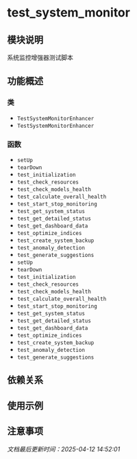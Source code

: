 # test_system_monitor

## 模块说明
系统监控增强器测试脚本

## 功能概述

### 类

- `TestSystemMonitorEnhancer`
- `TestSystemMonitorEnhancer`

### 函数

- `setUp`
- `tearDown`
- `test_initialization`
- `test_check_resources`
- `test_check_models_health`
- `test_calculate_overall_health`
- `test_start_stop_monitoring`
- `test_get_system_status`
- `test_get_detailed_status`
- `test_get_dashboard_data`
- `test_optimize_indices`
- `test_create_system_backup`
- `test_anomaly_detection`
- `test_generate_suggestions`
- `setUp`
- `tearDown`
- `test_initialization`
- `test_check_resources`
- `test_check_models_health`
- `test_calculate_overall_health`
- `test_start_stop_monitoring`
- `test_get_system_status`
- `test_get_detailed_status`
- `test_get_dashboard_data`
- `test_optimize_indices`
- `test_create_system_backup`
- `test_anomaly_detection`
- `test_generate_suggestions`

## 依赖关系

## 使用示例

## 注意事项

*文档最后更新时间：2025-04-12 14:52:01*